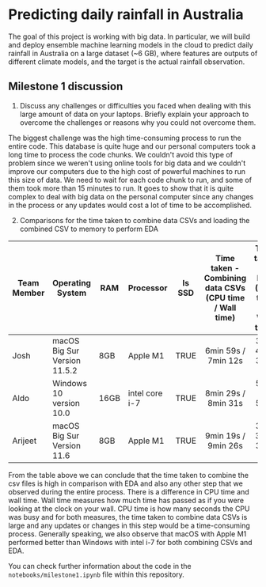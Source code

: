 # Predicting daily rainfall in Australia

The goal of this project is working with big data. In particular, we will build and deploy ensemble machine learning models in the cloud to predict daily rainfall in Australia on a large dataset (~6 GB), where features are outputs of different climate models, and the target is the actual rainfall observation.

## Milestone 1 discussion

1. Discuss any challenges or difficulties you faced when dealing with this large amount of data on your laptops. Briefly explain your approach to overcome the challenges or reasons why you could not overcome them.

The biggest challenge was the high time-consuming process to run the entire code. This database is quite huge and our personal computers took a long time to process the code chunks. We couldn't avoid this type of problem since we weren't using online tools for big data and we couldn't improve our computers due to the high cost of powerful machines to run this size of data. We need to wait for each code chunk to run, and some of them took more than 15 minutes to run. It goes to show that it is quite complex to deal with big data on the personal computer since any changes in the process or any updates would cost a lot of time to be accomplished.

2. Comparisons for the time taken to combine data CSVs and loading the combined CSV to memory to perform EDA

| Team Member | Operating System              | RAM   | Processor      | Is SSD | Time taken - Combining data CSVs (CPU time / Wall time) | Time taken - EDA (CPU time / Wall time) |
|-------------|-------------------------------|-------|----------------|--------|:--------------------------------------------------------:|:-----------------------------------------:| 
| Josh        | macOS Big Sur Version 11.5.2  | 8GB   | Apple M1       | TRUE   | 6min 59s / 7min 12s                                     | 3min 43s / 3min 49s                     | 
| Aldo        | Windows 10 version 10.0       | 16GB  | intel core i-7 | TRUE   | 8min 29s / 8min 31s                                     | 5min 2s / 5min 36s                     | 
| Arijeet      | macOS Big Sur Version 11.6    | 8GB   | Apple M1       | TRUE   | 9min 19s / 9min 26s                                     | 3min 37s /  3min 57s                     | 

From the table above we can conclude that the time taken to combine the csv files is high in comparison with EDA and also any other step that we observed during the entire process. There is a difference in CPU time and wall time. Wall time measures how much time has passed as if you were looking at the clock on your wall. CPU time is how many seconds the CPU was busy and for both measures, the time taken to combine data CSVs is large and any updates or changes in this step would be a time-consuming process. Generally speaking, we also observe that macOS with Apple M1 performed better than Windows with intel i-7 for both combining CSVs and EDA.

You can check further information about the code in the `notebooks/milestone1.ipynb` file within this repository.
